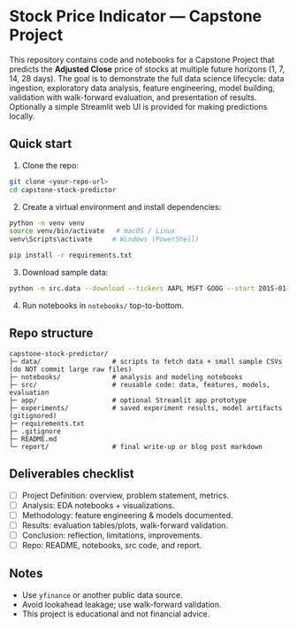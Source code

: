 # Stock Price Indicator — Capstone Project

This repository contains code and notebooks for a Capstone Project that predicts the **Adjusted Close** price of stocks at multiple future horizons (1, 7, 14, 28 days). The goal is to demonstrate the full data science lifecycle: data ingestion, exploratory data analysis, feature engineering, model building, validation with walk-forward evaluation, and presentation of results. Optionally a simple Streamlit web UI is provided for making predictions locally.

## Quick start

1. Clone the repo:
```bash
git clone <your-repo-url>
cd capstone-stock-predictor
```

2. Create a virtual environment and install dependencies:
```bash
python -m venv venv
source venv/bin/activate   # macOS / Linux
venv\Scripts\activate     # Windows (PowerShell)

pip install -r requirements.txt
```

3. Download sample data:
```bash
python -m src.data --download --tickers AAPL MSFT GOOG --start 2015-01-01 --end 2024-12-31
```

4. Run notebooks in `notebooks/` top-to-bottom.

## Repo structure

```
capstone-stock-predictor/
├─ data/                  # scripts to fetch data + small sample CSVs (do NOT commit large raw files)
├─ notebooks/             # analysis and modeling notebooks
├─ src/                   # reusable code: data, features, models, evaluation
├─ app/                   # optional Streamlit app prototype
├─ experiments/           # saved experiment results, model artifacts (gitignored)
├─ requirements.txt
├─ .gitignore
├─ README.md
└─ report/                # final write-up or blog post markdown
```

## Deliverables checklist

- [ ] Project Definition: overview, problem statement, metrics.
- [ ] Analysis: EDA notebooks + visualizations.
- [ ] Methodology: feature engineering & models documented.
- [ ] Results: evaluation tables/plots, walk-forward validation.
- [ ] Conclusion: reflection, limitations, improvements.
- [ ] Repo: README, notebooks, src code, and report.

## Notes

- Use `yfinance` or another public data source.
- Avoid lookahead leakage; use walk-forward validation.
- This project is educational and not financial advice.
